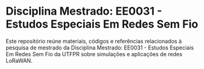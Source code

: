 # Disciplina Mestrado: EE0031 - Estudos Especiais Em Redes Sem Fio
Este repositório reúne materiais, códigos e referências relacionados à pesquisa de mestrado da Disciplina Mestrado: EE0031 - Estudos Especiais Em Redes Sem Fio da UTFPR sobre simulações e aplicações de redes LoRaWAN.

